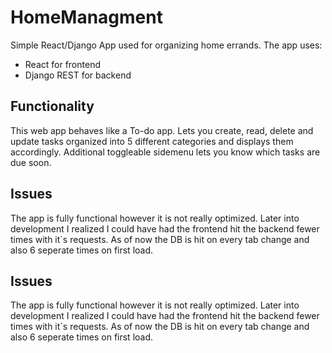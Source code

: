 # HomeManagment
Simple React/Django App used for organizing home errands. The app uses:
- React for frontend
- Django REST for backend

## Functionality
This web app behaves like a To-do app. Lets you create, read, delete and update tasks organized into 5 different categories and displays them accordingly. Additional toggleable sidemenu lets you know which tasks are due soon.

## Issues 
The app is fully functional however it is not really optimized. Later into development I realized I could have had the frontend hit the backend fewer times with it`s requests. As of now the DB is hit on every tab change and also 6 seperate times on first load.

## Issues 
The app is fully functional however it is not really optimized. Later into development I realized I could have had the frontend hit the backend fewer times with it`s requests. As of now the DB is hit on every tab change and also 6 seperate times on first load.
